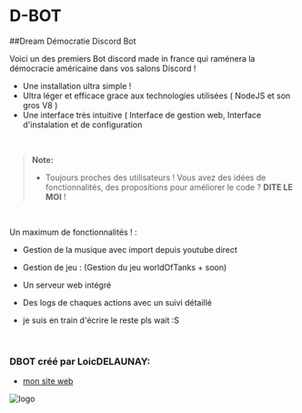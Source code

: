 # D-BOT
##Dream Démocratie Discord Bot 

Voici un des premiers Bot discord made in france qui raménera la démocracie américaine dans vos salons Discord !

 * Une installation ultra simple ! 
 * Ultra léger et efficace grace aux technologies utilisées ( NodeJS et son gros V8 ) 
 * Une interface très intuitive ( Interface de gestion web, Interface d'instalation et de configuration

<br>

> **Note:**
> - Toujours proches des utilisateurs ! Vous avez des idées de fonctionnalités, des propositions pour améliorer le code ? **DITE LE MOI** ! 

<br>

Un maximum de fonctionnalités ! :  

* Gestion de la musique avec import depuis youtube direct
* Gestion de jeu : (Gestion du jeu worldOfTanks + soon)
* Un serveur web intégré
* Des logs de chaques actions avec un suivi détaillé

* je suis en train d'écrire le reste pls wait :S

<br>


### DBOT créé par LoicDELAUNAY: 

 * [mon site web](https://loicdelaunay.fr)
 
![logo](http://loicdelaunay.fr/download/logo.png)
